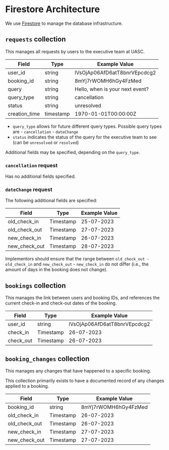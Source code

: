 # Firestore Architecture

We use [Firestore](https://firebase.google.com/docs/firestore) to manage the database infrastructure.

## `requests` collection

This manages all requests by users to the executive team at UASC.

| **Field**     | **Type**  | **Example Value**               |
| ------------- | --------- | ------------------------------- |
| user_id       | string    | lVsOjAp06AfD6atT8bnrVEpcdcg2    |
| booking_id    | string    | 8mYj7rWOMH6hGy4FzMed            |
| query         | string    | Hello, when is your next event? |
| query_type    | string    | cancellation                    |
| status        | string    | unresolved                      |
| creation_time | timestamp | 1970-01-01T00:00:00Z            |

- `query_type` allows for future different query types. Possible query types
  are - `cancellation` - `dateChange`
- `status` indicates the status of the query for the executive team to see (can
  be `unresolved` or `resolved`)

Additional fields may be specified, depending on the `query_type`.

### `cancellation` request

Has no additional fields specified.

### `dateChange` request

The following additional fields are specified:

| **Field**     | **Type**  | **Example Value** |
| ------------- | --------- | ----------------- |
| old_check_in  | Timestamp | 25-07-2023        |
| old_check_out | Timestamp | 27-07-2023        |
| new_check_in  | Timestamp | 26-07-2023        |
| new_check_out | Timestamp | 28-07-2023        |

Implementors should ensure that the range between
`old_check_out - old_check_in` and `new_check_out` - `new_check_in` do not
differ (i.e., the amount of days in the booking does not change).

## `bookings` collection

This manages the link between users and booking IDs, and references the current
check-in and check-out dates of the booking.

| **Field** | **Type**  | **Example Value**            |
| --------- | --------- | ---------------------------- |
| user_id   | string    | lVsOjAp06AfD6atT8bnrVEpcdcg2 |
| check_in  | Timestamp | 26-07-2023                   |
| check_out | Timestamp | 26-07-2023                   |

## `booking_changes` collection

This manages any changes that have happened to a specific booking.

This collection primarily exists to have a documented record of any changes
applied to a booking.

| **Field**     | **Type**  | **Example Value**    |
| ------------- | --------- | -------------------- |
| booking_id    | string    | 8mYj7rWOMH6hGy4FzMed |
| old_check_in  | Timestamp | 26-07-2023           |
| old_check_out | Timestamp | 26-07-2023           |
| new_check_in  | Timestamp | 27-07-2023           |
| new_check_out | Timestamp | 27-07-2023           |
